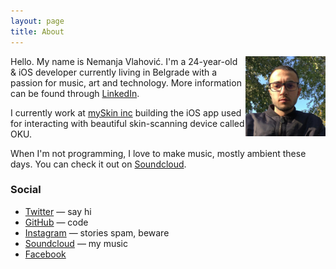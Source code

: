 ```yaml
---
layout: page
title: About
---
```


<img src="portrait.jpg" class="profile-picture" width="128" align="right">

Hello. My name is Nemanja Vlahović.
I'm a 24-year-old & iOS developer currently living in Belgrade with a passion for music, art and technology.
More information can be found through [LinkedIn](http://www.linkedin.com/in/nemanjavlahovic).

I currently work at [mySkin inc](https://www.myskin.com) building the iOS app used for interacting with beautiful skin-scanning device called OKU.

When I'm not programming, I love to make music, mostly ambient these days. You can check it out on [Soundcloud](https://soundcloud.com/subsidedmusic).

### Social

- [Twitter](http://twitter.com/_manjane) — say hi
- [GitHub](https://github.com/nemanjavlahovic) — code
- [Instagram](http://instagram.com/_subsided/) — stories spam, beware
- [Soundcloud](https://soundcloud.com/subsidedmusic) — my music
- [Facebook](http://www.facebook.com/nemanjavlahovic)
